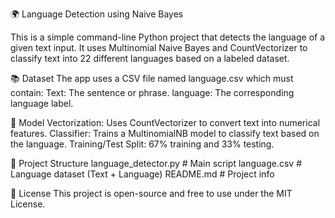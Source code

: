🌍 Language Detection using Naive Bayes 

This is a simple command-line Python project that detects the language of a given text input. It uses Multinomial Naive Bayes and CountVectorizer to classify text into 22 different languages based on a labeled dataset.

📚 Dataset
The app uses a CSV file named language.csv which must contain:
Text: The sentence or phrase.
language: The corresponding language label.

🧠 Model
Vectorization: Uses CountVectorizer to convert text into numerical features.
Classifier: Trains a MultinomialNB model to classify text based on the language.
Training/Test Split: 67% training and 33% testing.

📂 Project Structure
language_detector.py       # Main script
language.csv               # Language dataset (Text + Language)
README.md                  # Project info

📄 License
This project is open-source and free to use under the MIT License.
